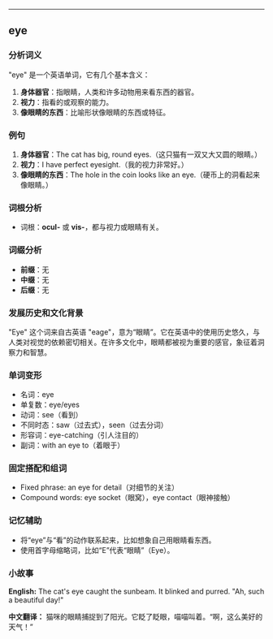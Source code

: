 
---------------
## eye
### 分析词义
"eye" 是一个英语单词，它有几个基本含义：

1. **身体器官**：指眼睛，人类和许多动物用来看东西的器官。
2. **视力**：指看的或观察的能力。
3. **像眼睛的东西**：比喻形状像眼睛的东西或特征。

### 例句
1. **身体器官**：The cat has big, round eyes.（这只猫有一双又大又圆的眼睛。）
2. **视力**：I have perfect eyesight.（我的视力非常好。）
3. **像眼睛的东西**：The hole in the coin looks like an eye.（硬币上的洞看起来像眼睛。）

### 词根分析
- 词根：**ocul-** 或 **vis-**，都与视力或眼睛有关。

### 词缀分析
- **前缀**：无
- **中缀**：无
- **后缀**：无

### 发展历史和文化背景
"Eye" 这个词来自古英语 "eage"，意为“眼睛”。它在英语中的使用历史悠久，与人类对视觉的依赖密切相关。在许多文化中，眼睛都被视为重要的感官，象征着洞察力和智慧。

### 单词变形
- 名词：eye
- 单复数：eye/eyes
- 动词：see（看到）
- 不同时态：saw（过去式），seen（过去分词）
- 形容词：eye-catching（引人注目的）
- 副词：with an eye to（着眼于）

### 固定搭配和组词
- Fixed phrase: an eye for detail（对细节的关注）
- Compound words: eye socket（眼窝），eye contact（眼神接触）

### 记忆辅助
- 将“eye”与“看”的动作联系起来，比如想象自己用眼睛看东西。
- 使用首字母缩略词，比如“E”代表“眼睛”（Eye）。

### 小故事
**English:**
The cat's eye caught the sunbeam. It blinked and purred. "Ah, such a beautiful day!"

**中文翻译：**
猫咪的眼睛捕捉到了阳光。它眨了眨眼，喵喵叫着。“啊，这么美好的天气！”

